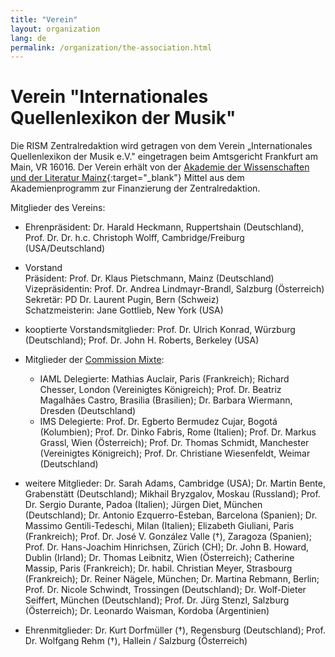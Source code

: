 ```yaml
---
title: "Verein"
layout: organization
lang: de
permalink: /organization/the-association.html
---
```


# Verein "Internationales Quellenlexikon der Musik"

Die RISM Zentralredaktion wird getragen von dem Verein „Internationales Quellenlexikon der Musik e.V." eingetragen beim Amtsgericht Frankfurt am Main, VR 16016. Der Verein erhält von der [Akademie der Wissenschaften und der Literatur Mainz](http://www.adwmainz.de/){:target="_blank"} Mittel aus dem Akademienprogramm zur Finanzierung der Zentralredaktion.

Mitglieder des Vereins:

* Ehrenpräsident: Dr. Harald Heckmann, Ruppertshain (Deutschland), Prof. Dr. Dr. h.c. Christoph Wolff, Cambridge/Freiburg (USA/Deutschland)
* Vorstand\
Präsident: Prof. Dr. Klaus Pietschmann, Mainz (Deutschland)\
Vizepräsidentin: Prof. Dr. Andrea Lindmayr-Brandl, Salzburg (Österreich)\
Sekretär: PD Dr. Laurent Pugin, Bern (Schweiz)\
Schatzmeisterin: Jane Gottlieb, New York (USA)
* kooptierte Vorstandsmitglieder: Prof. Dr. Ulrich Konrad, Würzburg (Deutschland); Prof. Dr. John H. Roberts, Berkeley (USA)
* Mitglieder der [Commission Mixte](/organization/international-partners.html):
  - IAML Delegierte: Mathias Auclair, Paris (Frankreich); Richard Chesser, London (Vereinigtes Königreich); Prof. Dr. Beatriz Magalhães Castro, Brasilia (Brasilien); Dr. Barbara Wiermann, Dresden (Deutschland)
  - IMS Delegierte: Prof. Dr. Egberto Bermudez Cujar, Bogotá (Kolumbien); Prof. Dr. Dinko Fabris, Rome (Italien); Prof. Dr.  Markus Grassl, Wien (Österreich); Prof. Dr. Thomas Schmidt, Manchester (Vereinigtes Königreich); Prof. Dr. Christiane Wiesenfeldt, Weimar (Deutschland)

* weitere Mitglieder: Dr. Sarah Adams, Cambridge (USA); Dr. Martin Bente, Grabenstätt (Deutschland); Mikhail Bryzgalov, Moskau (Russland); Prof. Dr. Sergio Durante, Padoa (Italien); Jürgen Diet, München (Deutschland); Dr. Antonio Ezquerro-Esteban, Barcelona (Spanien); Dr. Massimo Gentili-Tedeschi, Milan (Italien); Elizabeth Giuliani, Paris (Frankreich); Prof. Dr. José V. González Valle (†), Zaragoza (Spanien); Prof. Dr. Hans-Joachim Hinrichsen, Zürich (CH); Dr. John B. Howard, Dublin (Irland); Dr. Thomas Leibnitz, Wien (Österreich); Catherine Massip, Paris (Frankreich); Dr. habil. Christian Meyer, Strasbourg (Frankreich); Dr. Reiner Nägele, München; Dr. Martina Rebmann, Berlin; Prof. Dr. Nicole Schwindt, Trossingen (Deutschland); Dr. Wolf-Dieter Seiffert, München (Deutschland); Prof. Dr. Jürg Stenzl, Salzburg (Österreich); Dr. Leonardo Waisman, Kordoba (Argentinien)
* Ehrenmitglieder: Dr. Kurt Dorfmüller (†), Regensburg (Deutschland); Prof. Dr. Wolfgang Rehm (†), Hallein / Salzburg (Österreich)
